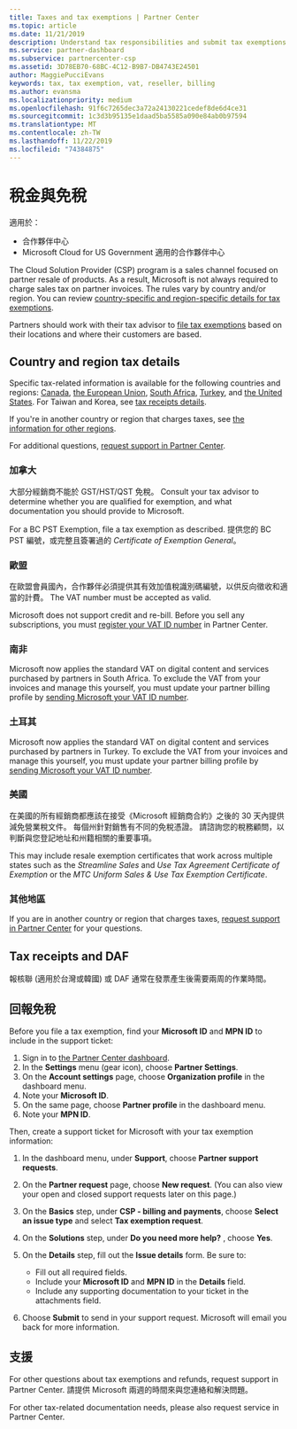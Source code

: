 ```yaml
---
title: Taxes and tax exemptions | Partner Center
ms.topic: article
ms.date: 11/21/2019
description: Understand tax responsibilities and submit tax exemptions for your CSP sales.
ms.service: partner-dashboard
ms.subservice: partnercenter-csp
ms.assetid: 3D78EB70-68BC-4C12-B9B7-DB4743E24501
author: MaggiePucciEvans
keywords: tax, tax exemption, vat, reseller, billing
ms.author: evansma
ms.localizationpriority: medium
ms.openlocfilehash: 91f6c7265dec3a72a24130221cedef8de6d4ce31
ms.sourcegitcommit: 1c3d3b95135e1daad5ba5585a090e84ab0b97594
ms.translationtype: MT
ms.contentlocale: zh-TW
ms.lasthandoff: 11/22/2019
ms.locfileid: "74384875"
---
```

# <a name="taxes-and-tax-exemptions"></a>稅金與免稅

適用於：

- 合作夥伴中心
- Microsoft Cloud for US Government 適用的合作夥伴中心

The Cloud Solution Provider (CSP) program is a sales channel focused on partner resale of products. As a result, Microsoft is not always required to charge sales tax on partner invoices. The rules vary by country and/or region. You can review [country-specific and region-specific details for tax exemptions](#country-and-region-tax-details).

Partners should work with their tax advisor to [file tax exemptions](#file-tax-exemptions) based on their locations and where their customers are based.

## <a name="country-and-region-tax-details"></a>Country and region tax details

Specific tax-related information is available for the following countries and regions: [Canada](#canada), [the European Union](#european-union), [South Africa](#south-africa), [Turkey](#turkey), and [the United States](#united-states). For Taiwan and Korea, see [tax receipts details](#tax-receipts-and-daf).

If you're in another country or region that charges taxes, see [the information for other regions](#other-regions).

For additional questions, [request support in Partner Center](#support).

### <a name="canada"></a>加拿大

大部分經銷商不能於 GST/HST/QST 免稅。 Consult your tax advisor to determine whether you are qualified for exemption, and what documentation you should provide to Microsoft.

For a BC PST Exemption, file a tax exemption as described. 提供您的 BC PST 編號，或完整且簽署過的 *Certificate of Exemption General*。

### <a name="european-union"></a>歐盟

在歐盟會員國內，合作夥伴必須提供其有效加值稅識別碼編號，以供反向徵收和適當的計費。 The VAT number must be accepted as valid.

Microsoft does not support credit and re-bill. Before you sell any subscriptions, you must [register your VAT ID number](organization-tax-info.md) in Partner Center.

### <a name="south-africa"></a>南非

Microsoft now applies the standard VAT on digital content and services purchased by partners in South Africa. To exclude the VAT from your invoices and manage this yourself, you must update your partner billing profile by [sending Microsoft your VAT ID number](organization-tax-info.md).

### <a name="turkey"></a>土耳其

Microsoft now applies the standard VAT on digital content and services purchased by partners in Turkey. To exclude the VAT from your invoices and manage this yourself, you must update your partner billing profile by [sending Microsoft your VAT ID number](organization-tax-info.md).

### <a name="united-states"></a>美國

在美國的所有經銷商都應該在接受《Microsoft 經銷商合約》之後的 30 天內提供減免營業稅文件。 每個州針對銷售有不同的免稅憑證。 請諮詢您的稅務顧問，以判斷與您登記地址和州籍相關的重要事項。

This may include resale exemption certificates that work across multiple states such as the *Streamline Sales* and *Use Tax Agreement Certificate of Exemption* or the *MTC Uniform Sales & Use Tax Exemption Certificate*.

### <a name="other-regions"></a>其他地區

If you are in another country or region that charges taxes, [request support in Partner Center](#support) for your questions.

## <a name="tax-receipts-and-daf"></a>Tax receipts and DAF

報核聯 (適用於台灣或韓國) 或 DAF 通常在發票產生後需要兩周的作業時間。

## <a name="file-tax-exemptions"></a>回報免稅

Before you file a tax exemption, find your **Microsoft ID** and **MPN ID** to include in the support ticket:

1. Sign in to [the Partner Center dashboard](https://partner.microsoft.com/dashboard/).
2. In the **Settings** menu (gear icon), choose **Partner Settings**.
3. On the **Account settings** page, choose **Organization profile** in the dashboard menu.
4. Note your **Microsoft ID**.
5. On the same page, choose **Partner profile** in the dashboard menu.
6. Note your **MPN ID**.

Then, create a support ticket for Microsoft with your tax exemption information:

1. In the dashboard menu, under **Support**, choose **Partner support requests**.
2. On the **Partner request** page, choose **New request**. (You can also view your open and closed support requests later on this page.)
3. On the **Basics** step, under **CSP - billing and payments**, choose **Select an issue type** and select **Tax exemption request**.
4. On the **Solutions** step, under **Do you need more help?** , choose **Yes**.
5. On the **Details** step, fill out the **Issue details** form. Be sure to:

    - Fill out all required fields.
    - Include your **Microsoft ID** and **MPN ID** in the **Details** field.
    - Include any supporting documentation to your ticket in the attachments field.

6. Choose **Submit** to send in your support request. Microsoft will email you back for more information.

## <a name="support"></a>支援

For other questions about tax exemptions and refunds, request support in Partner Center. 請提供 Microsoft 兩週的時間來與您連絡和解決問題。

For other tax-related documentation needs, please also request service in Partner Center.

